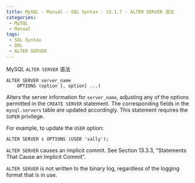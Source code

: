 ```yaml
---
title: MySQL - Manual - SQL Syntax - 13.1.7 - ALTER SERVER 语法
categories: 
 - MySQL
 - Manual
tags: 
 - SQL Syntax
 - DDL
 - ALTER SERVER
---
```


MySQL `ALTER SERVER` 语法

<!--more-->

```
ALTER SERVER server_name
    OPTIONS (option [, option] ...)
```

Alters the server information for `server_name`, adjusting any of the options permitted in the `CREATE
SERVER` statement. The corresponding fields in the `mysql.servers` table are updated accordingly. This
statement requires the `SUPER` privilege.

For example, to update the `USER` option:
```
ALTER SERVER s OPTIONS (USER 'sally');
```

`ALTER SERVER` causes an implicit commit. See Section 13.3.3, “Statements That Cause an Implicit
Commit”.

`ALTER SERVER` is not written to the binary log, regardless of the logging format that is in use.

